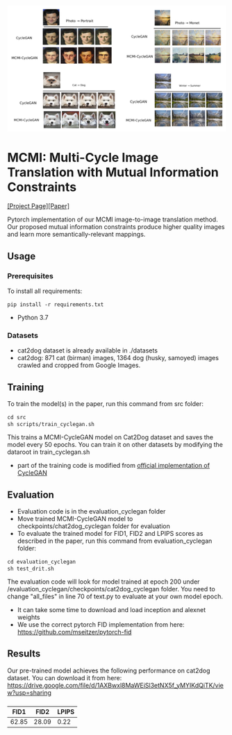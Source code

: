 <img src='overview.png' width="800px">

# MCMI: Multi-Cycle Image Translation with Mutual Information Constraints 
[[Project Page]](https://samxuxiang.github.io/mcmi.html)[[Paper]]()

Pytorch implementation of our MCMI image-to-image translation method. Our proposed mutual information constraints
produce higher quality images and learn more semantically-relevant mappings.

## Usage


### Prerequisites
To install all requirements:

```setup
pip install -r requirements.txt
```
- Python 3.7




### Datasets
- cat2dog dataset is already available in ./datasets
- cat2dog: 871 cat (birman) images, 1364 dog (husky, samoyed) images crawled and cropped from Google Images.

## Training

To train the model(s) in the paper, run this command from src folder:
```train
cd src
sh scripts/train_cyclegan.sh
```

This trains a MCMI-CycleGAN model on Cat2Dog dataset and saves the model every 50 epochs. You can train it on other datasets by modifying the dataroot in train_cyclegan.sh
- part of the training code is modified from [official implementation of CycleGAN](https://github.com/junyanz/pytorch-CycleGAN-and-pix2pix)


## Evaluation
- Evaluation code is in the evaluation_cyclegan folder 
- Move trained MCMI-CycleGAN model to checkpoints/chat2dog_cyclegan folder for evaluation
- To evaluate the trained model for FID1, FID2 and LPIPS scores as described in the paper, run this command from evaluation_cyclegan folder:
```eval
cd evaluation_cyclegan
sh test_drit.sh
```
The evaluation code will look for model trained at epoch 200 under /evaluation_cyclegan/checkpoints/cat2dog_cyclegan folder. You need to change "all_files" in line 70 of text.py to evaluate at your own model epoch. 
- It can take some time to download and load inception and alexnet weights 
- We use the correct pytorch FID implementation from here: https://github.com/mseitzer/pytorch-fid

## Results

Our pre-trained model achieves the following performance on cat2dog dataset. You can download it from here: https://drive.google.com/file/d/1AXBwxl8MaWEiSl3etNX5f_yMYIKdQiTK/view?usp=sharing 

### 

| FID1         | FID2  | LPIPS |
| ------------------ |---------------- | -------------- |
| 62.85   |     28.09         |      0.22       |



